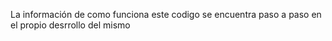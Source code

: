 La información de como funciona este codigo se encuentra paso a paso en el propio desrrollo del mismo
